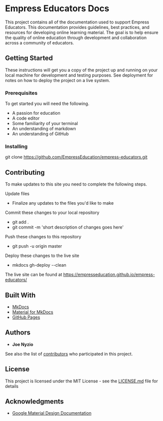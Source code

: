 # Empress Educators Docs

This project contains all of the documentation used to support Empress Educators. This documentation provides guidelines, best practices, and resources for developing online learning material. The goal is to help ensure the quality of online education through development and collaboration across a community of educators. 

## Getting Started

These instructions will get you a copy of the project up and running on your local machine for development and testing purposes. See deployment for notes on how to deploy the project on a live system.

### Prerequisites

To get started you will need the following. 

* A passion for education
* A code editor
* Some familiarity of your terminal 
* An understanding of markdown
* An understanding of GitHub

### Installing

git clone https://github.com/EmpressEducation/empress-educators.git

## Contributing

To make updates to this site you need to complete the following steps.

Update files
* Finalize any updates to the files you'd like to make

Commit these changes to your local repository
* git add .
* git commit -m 'short description of changes goes here'

Push these changes to this repository
* git push -u origin master

Deploy these changes to the live site
* mkdocs gh-deploy --clean

The live site can be found at https://empresseducation.github.io/empress-educators/

## Built With

* [MkDocs](https://www.mkdocs.org/)
* [Material for MkDocs](https://squidfunk.github.io/mkdocs-material/getting-started/)
* [GitHub Pages](https://pages.github.com/)

## Authors

* **Joe Nyzio**

See also the list of [contributors](https://github.com/your/project/contributors) who participated in this project.

## License

This project is licensed under the MIT License - see the [LICENSE.md](LICENSE.md) file for details

## Acknowledgments

* [Google Material Design Documentation](https://material.io/design/)